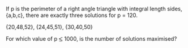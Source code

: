   <p>If p is the perimeter of a right angle triangle with integral length sides, {a,b,c}, there are exactly three solutions for p = 120.</p>  <p style=\'text-align:center;\'>{20,48,52}, {24,45,51}, {30,40,50}</p>  <p>For which value of p <img src='images/symbol_le.gif' width='10' height='12' alt='&le;' border='0' style='vertical-align:middle;' /> 1000, is the number of solutions maximised?</p>    